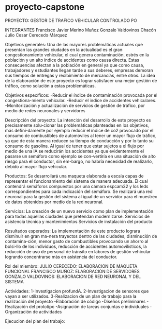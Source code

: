 # proyecto-capstone
PROYECTO: GESTOR DE TRAFICO VEHICULAR CONTROLADO PO

INTEGRANTES
Francisco Javier Merino Muñoz
Gonzalo Valdovinos Chacón
Julio Cesar Cerecedo Márquez 

Objetivos generales:
Una de las mayores problemáticas actuales que presentan las grandes ciudades en la actualidad es el gran congestionamiento vehicular, el cual genera contaminación, estrés en la población y un alto índice de accidentes como causa directa. Estas consecuencias afectan a la población en general ya que como causa, trabajadores y estudiantes llegan tarde a sus deberes, empresas demoran sus tiempos de entregas y recibimiento de mercancías, entre otros. La idea de la elaboración de este proyecto es lograr satisfacer una mejor gestión de tráfico, como solución a estas problemáticas.

Objetivos específicos:
-Reducir el índice de contaminación provocada por el congestiona-miento vehicular.
-Reducir el índice de accidentes vehiculares.
-Monitorización y actualización de servicios de gestión de tráfico, por medio de redes neuronales y servidores

Descripción del proyecto:
La intención del desarrollo de este proyecto es precisamente solu-cionar las problemáticas planteadas en los objetivos, más defini-damente por ejemplo reducir el índice de co2 provocado por el consumo de combustibles de automóviles al tener un mayor flujo de tráfico, ya que de esta manera reducen su tiempo de conducción y por lo tanto su consumo de gasolina. Al igual de tener que estar sujetos a el flujo por medio de una IA se reducirán los accidentes ya que evidentemente el pasarse un semáforo como ejemplo se con-vertiría en una situación de alto riesgo para el conductor, sin em-bargo, no habría necesidad de realizarlo, debido al mayor flujo vehicular.

Productos:
Se desarrollará una maqueta elaborada a escala capas de representar el funcionamiento del sistema de manera adecuada. El cual contendrá semáforos compuestos por una cámara espcam32 y los leds correspondientes para cada indicación del semáforo. Se realizará una red neuronal para la gestión del sistema al igual de un servidor para el muestreo de datos obtenidos por medio de la red neuronal. 

Servicios:
La creación de un nuevo servicio como plan de implementación para todas aquellas ciudades que pretendan modernizarse.
Servicios de asistencia técnica y mantenimientos
Servicios de instalación del producto

Resultados esperados:
La implementación de este producto lograra disminuir en gran ma-nera trayectos dentro de las ciudades, disminución de contamina-ción, menor gasto de combustibles provocando un ahorro al bolsi-llo de los individuos, reducción de accidentes automovilísticos, la reducción de uso de personal de tránsito en labores de gestión vehicular logrando concentrarse más en asistencia del conductor.

Rol del miembro:
JULIO CERECEDO: ELABORACION DE MAQUETA FUNCIONAL
FRANCISCO MUÑOZ: ELABORACIÓN DE SERVIDORES
GONZALO VALDOVINOS: ELABORACION DE RED NEURONAL Y DEL SISTEMA


Actividades:
1-Investigacion profundA.
2-Investigacion de sensores que vayan a ser utilizados.
3-Realizacion de un plan de trabajo para la realización del proyecto
-Elaboración de código
-Diseños preliminares
-Realización del prototipo
-Asignación de tareas conjuntas e individuales
-Organización de actividades


Ejecucion del plan del trabajo:
